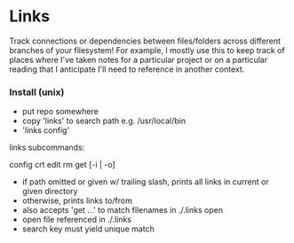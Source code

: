 

# Links

Track connections or dependencies between files/folders across different branches of your filesystem! For example, I mostly use this to keep track of places where I've taken notes for a particular project or on a particular reading that I anticipate I'll need to reference in another context.


### Install (unix)

* put repo somewhere
* copy 'links' to search path e.g. /usr/local/bin
* 'links config'


links subcommands:

config
crt <source> <target>
edit <source> <target>
rm <source> <target>
get <path> [-i | -o]
- if path omitted or given w/ trailing slash, prints all links
   in current or given directory
- otherwise, prints links to/from <path>
- also accepts 'get <key> ...' to match filenames in ./.links
open <key>
- open file referenced in ./.links
- search key must yield unique match
